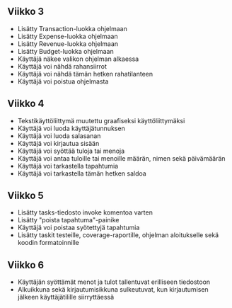 

## Viikko 3

- Lisätty Transaction-luokka ohjelmaan
- Lisätty Expense-luokka ohjelmaan
- Lisätty Revenue-luokka ohjelmaan
- Lisätty Budget-luokka ohjelmaan
- Käyttäjä näkee valikon ohjelman alkaessa
- Käyttäjä voi nähdä rahansiirrot
- Käyttäjä voi nähdä tämän hetken rahatilanteen
- Käyttäjä voi poistua ohjelmasta

## Viikko 4

- Tekstikäyttöliittymä muutettu graafiseksi käyttöliittymäksi
- Käyttäjä voi luoda käyttäjätunnuksen
- Käyttäjä voi luoda salasanan
- Käyttäjä voi kirjautua sisään
- Käyttäjä voi syöttää tuloja tai menoja
- Käyttäjä voi antaa tuloille tai menoille määrän, nimen sekä päivämäärän
- Käyttäjä voi tarkastella tapahtumia
- Käyttäjä voi tarkastella tämän hetken saldoa

## Viikko 5

- Lisätty tasks-tiedosto invoke komentoa varten
- Lisätty "poista tapahtuma"-painike
- Käyttäjä voi poistaa syötettyjä tapahtumia
- Lisätty taskit testeille, coverage-raportille, ohjelman aloitukselle sekä koodin formatoinnille

## Viikko 6

- Käyttäjän syöttämät menot ja tulot tallentuvat erilliseen tiedostoon
- Alkuikkuna sekä kirjautumisikkuna sulkeutuvat, kun kirjautumisen jälkeen käyttäjätilille siirryttäessä
